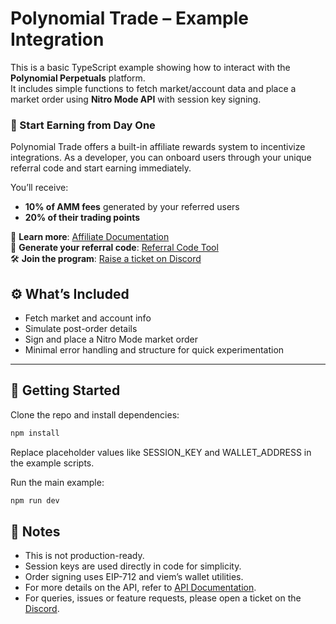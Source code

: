 # Polynomial Trade – Example Integration

This is a basic TypeScript example showing how to interact with the **Polynomial Perpetuals** platform.  
It includes simple functions to fetch market/account data and place a market order using **Nitro Mode API** with session key signing.

### 💸 Start Earning from Day One

Polynomial Trade offers a built-in affiliate rewards system to incentivize integrations. As a developer, you can onboard users through your unique referral code and start earning immediately.

You’ll receive:

- **10% of AMM fees** generated by your referred users
- **20% of their trading points**

🔗 **Learn more**: [Affiliate Documentation](https://docs.polynomial.fi/trade/trade/affiliate-program)  
🎯 **Generate your referral code**: [Referral Code Tool](https://polynomial.fi/en/mainnet/portfolio/referrals)  
🛠 **Join the program**: [Raise a ticket on Discord](https://discord.com/channels/843170059006640179/986580658015076353)

## ⚙️ What’s Included

- Fetch market and account info
- Simulate post-order details
- Sign and place a Nitro Mode market order
- Minimal error handling and structure for quick experimentation

---

## 🧪 Getting Started

Clone the repo and install dependencies:

```bash
npm install
```

Replace placeholder values like SESSION_KEY and WALLET_ADDRESS in the example scripts.

Run the main example:

```bash
npm run dev
```

## 🔐 Notes

- This is not production-ready.
- Session keys are used directly in code for simplicity.
- Order signing uses EIP-712 and viem’s wallet utilities.
- For more details on the API, refer to [API Documentation](https://docs.polynomial.fi).
- For queries, issues or feature requests, please open a ticket on the [Discord](https://discord.com/channels/843170059006640179/986580658015076353).
